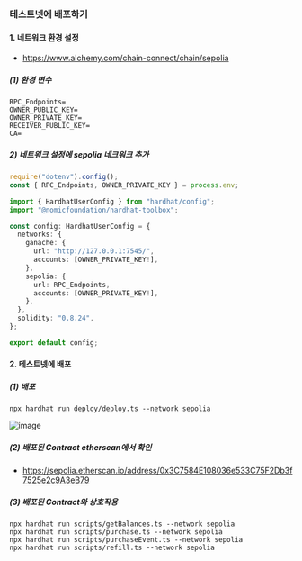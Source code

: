 ### 테스트넷에 배포하기

#### 1. 네트워크 환경 설정

- https://www.alchemy.com/chain-connect/chain/sepolia

##### (1) 환경 변수

```title=.env
RPC_Endpoints=
OWNER_PUBLIC_KEY=
OWNER_PRIVATE_KEY=
RECEIVER_PUBLIC_KEY=
CA=
```

##### 2) 네트워크 설정에 sepolia 네크워크 추가

```ts title=hardhat.config.ts
require("dotenv").config();
const { RPC_Endpoints, OWNER_PRIVATE_KEY } = process.env;

import { HardhatUserConfig } from "hardhat/config";
import "@nomicfoundation/hardhat-toolbox";

const config: HardhatUserConfig = {
  networks: {
    ganache: {
      url: "http://127.0.0.1:7545/",
      accounts: [OWNER_PRIVATE_KEY!],
    },
    sepolia: {
      url: RPC_Endpoints,
      accounts: [OWNER_PRIVATE_KEY!],
    },
  },
  solidity: "0.8.24",
};

export default config;
```

#### 2. 테스트넷에 배포

##### (1) 배포

```shell
npx hardhat run deploy/deploy.ts --network sepolia
```

![image](https://github.com/user-attachments/assets/77750cd1-00ca-43f3-81cf-0334fe2f6cea)

##### (2) 배포된 Contract etherscan에서 확인

- https://sepolia.etherscan.io/address/0x3C7584E108036e533C75F2Db3f7525e2c9A3eB79

##### (3) 배포된 Contract와 상호작용

```shell
npx hardhat run scripts/getBalances.ts --network sepolia
npx hardhat run scripts/purchase.ts --network sepolia
npx hardhat run scripts/purchaseEvent.ts --network sepolia
npx hardhat run scripts/refill.ts --network sepolia
```
